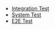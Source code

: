 * [Integration Test](https://github.com/wazuh/wazuh-qa/wiki/Documentation-of-integration-test)
* [System Test](https://github.com/wazuh/wazuh-qa/wiki/documentation-system-test)
* [E2E Test](https://github.com/wazuh/wazuh-qa/wiki/documentation-e2e-test)

